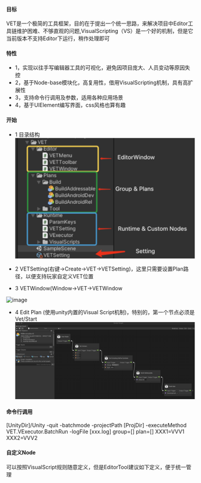 #### 目标
VET是一个极简的工具框架，目的在于提出一个统一思路，来解决项目中Editor工具链维护困难、不够直观的问题,VisualScripting（VS）是一个好的机制，但是它当前版本不支持Editor下运行，稍作处理即可

#### 特性
- 1，实现以往手写编辑器工具的可视化，避免因项目庞大、人员变动等原因失控
- 2，基于Node-base模块化，高复用性，借用VisualScripting机制，具有高扩展性
- 3，支持命令行调用及参数，适用各种应用场景
- 4，基于UIElement编写界面，css风格也算有趣

#### 开始
- 1 目录结构
![image](https://raw.githubusercontent.com/kyochow/visual_editor_tool/main/Misc/DIR.png)

- 2 VETSetting(右键->Create->VET->VETSetting)，这里只需要设置Plan路径，以便支持玩家自定义VET位置


- 3 VETWindow(Window->VET->VETWindow

![image](https://raw.githubusercontent.com/kyochow/visual_editor_tool/main/Misc/WETWindow.png)

- 4 Edit Plan (使用unity内置的Visual Script机制)，特别的，第一个节点必须是Vet/Start
![image](https://raw.githubusercontent.com/kyochow/visual_editor_tool/main/Misc/Graph.png)


#### 命令行调用

[UnityDir]/Unity -quit -batchmode -projectPath [ProjDir] -executeMethod VET.VExecutor.BatchRun -logFile [xxx.log] group=[] plan=[]  XXX1=VVV1 XXX2=VVV2

#### 自定义Node
可以按照VisualScript规则随意定义，但是EditorTool建议如下定义，便于统一管理
